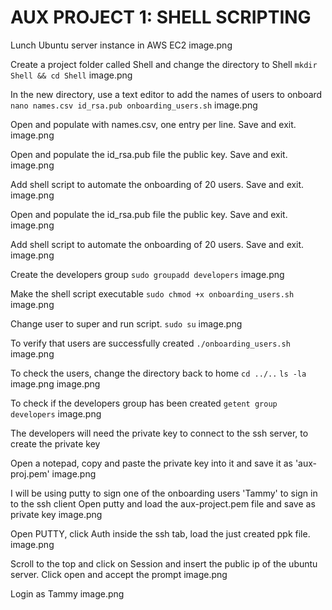 # AUX PROJECT 1: SHELL SCRIPTING

Lunch Ubuntu server instance in AWS EC2
image.png

Create a project folder called Shell and change the directory to Shell
`mkdir Shell && cd Shell`
image.png

In the new directory, use a text editor to add the names of users to onboard `nano names.csv id_rsa.pub onboarding_users.sh`
image.png

Open and populate with names.csv, one entry per line. Save and exit.
image.png

Open and populate the id_rsa.pub file the public key. Save and exit.
image.png

Add shell script to automate the onboarding of 20 users. Save and exit.
image.png

Open and populate the id_rsa.pub file the public key. Save and exit.
image.png

Add shell script to automate the onboarding of 20 users. Save and exit.
image.png

Create the developers group
`sudo groupadd developers`
image.png

Make the shell script executable
`sudo chmod +x onboarding_users.sh`
image.png

Change user to super and run script.
`sudo su`
image.png

To verify that users are successfully created
`./onboarding_users.sh`
image.png

To check the users, change the directory back to home 
`cd ../..`
`ls -la`
image.png
image.png

To check if the developers group has been created
`getent group developers`
image.png

The developers will need the private key to connect to the ssh server, to create the private key

Open a notepad, copy and paste the private key into it and save it as 'aux-proj.pem'
image.png

I will be using putty to sign one of the onboarding users 'Tammy' to sign in to the ssh client 
Open putty and load the aux-project.pem file and save as private key
image.png

Open PUTTY, click Auth inside the ssh tab, load the just created ppk file.
image.png

Scroll to the top and click on Session and insert the public ip of the ubuntu server. Click open and accept the prompt
image.png

Login as Tammy
image.png





